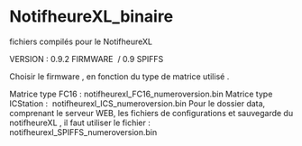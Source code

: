 # NotifheureXL_binaire
fichiers compilés pour le NotifheureXL


VERSION : 0.9.2 FIRMWARE  / 0.9 SPIFFS

Choisir le firmware , en fonction du type de matrice utilisé .

Matrice type FC16 : notifheurexl_FC16_numeroversion.bin
Matrice type ICStation :  notifheurexl_ICS_numeroversion.bin
Pour le dossier data, comprenant le serveur WEB, les fichiers de configurations et sauvegarde du notifheureXL , il faut utiliser le fichier :
notifheurexl_SPIFFS_numeroversion.bin

